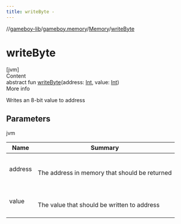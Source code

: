 ```yaml
---
title: writeByte -
---
```

//[gameboy-lib](../../index.md)/[gameboy.memory](../index.md)/[Memory](index.md)/[writeByte](write-byte.md)



# writeByte  
[jvm]  
Content  
abstract fun [writeByte](write-byte.md)(address: [Int](https://kotlinlang.org/api/latest/jvm/stdlib/kotlin/-int/index.html), value: [Int](https://kotlinlang.org/api/latest/jvm/stdlib/kotlin/-int/index.html))  
More info  


Writes an 8-bit value to address



## Parameters  
  
jvm  
  
|  Name|  Summary| 
|---|---|
| <a name="gameboy.memory/Memory/writeByte/#kotlin.Int#kotlin.Int/PointingToDeclaration/"></a>address| <a name="gameboy.memory/Memory/writeByte/#kotlin.Int#kotlin.Int/PointingToDeclaration/"></a><br><br>The address in memory that should be returned<br><br>
| <a name="gameboy.memory/Memory/writeByte/#kotlin.Int#kotlin.Int/PointingToDeclaration/"></a>value| <a name="gameboy.memory/Memory/writeByte/#kotlin.Int#kotlin.Int/PointingToDeclaration/"></a><br><br>The value that should be written to address<br><br>
  
  



